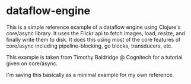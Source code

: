 # dataflow-engine
This is a simple reference example of a dataflow engine using
Clojure's core/async library. It uses the Flickr api to fetch images,
load, resize, and finally write them to disk. It does this using most
of the core features of core/async including pipeline-blocking, go
blocks, transducers, etc.

This example is taken from Timothy Baldridge @ Cognitech for a
tutorial given on core/async.

I'm saving this basically as a minimal example for my own reference.